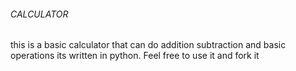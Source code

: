 ###### CALCULATOR
this is a basic calculator that can do addition subtraction and basic operations its written in python.
Feel free to use it and fork it
